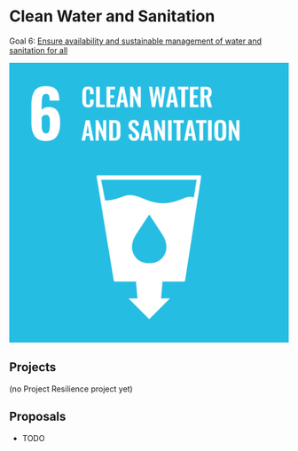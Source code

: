 # Clean Water and Sanitation

Goal 6: [Ensure availability and sustainable management of water and sanitation for all](https://sdgs.un.org/goals/goal6)

[![Goal 6](../images/sdgs/E-WEB-Goal-06.png)](https://sdgs.un.org/goals/goal6)

## Projects

(no Project Resilience project yet)

## Proposals

- TODO